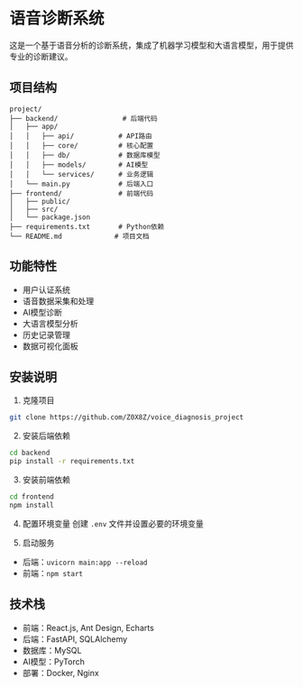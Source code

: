 # 语音诊断系统

这是一个基于语音分析的诊断系统，集成了机器学习模型和大语言模型，用于提供专业的诊断建议。

## 项目结构

```
project/
├── backend/                # 后端代码
│   ├── app/
│   │   ├── api/           # API路由
│   │   ├── core/          # 核心配置
│   │   ├── db/            # 数据库模型
│   │   ├── models/        # AI模型
│   │   └── services/      # 业务逻辑
│   └── main.py            # 后端入口
├── frontend/              # 前端代码
│   ├── public/
│   ├── src/
│   └── package.json
├── requirements.txt       # Python依赖
└── README.md             # 项目文档
```

## 功能特性

- 用户认证系统
- 语音数据采集和处理
- AI模型诊断
- 大语言模型分析
- 历史记录管理
- 数据可视化面板

## 安装说明

1. 克隆项目
```bash
git clone https://github.com/Z0X8Z/voice_diagnosis_project
```

2. 安装后端依赖
```bash
cd backend
pip install -r requirements.txt
```

3. 安装前端依赖
```bash
cd frontend
npm install
```

4. 配置环境变量
创建 `.env` 文件并设置必要的环境变量

5. 启动服务
- 后端：`uvicorn main:app --reload`
- 前端：`npm start`

## 技术栈

- 前端：React.js, Ant Design, Echarts
- 后端：FastAPI, SQLAlchemy
- 数据库：MySQL
- AI模型：PyTorch
- 部署：Docker, Nginx
